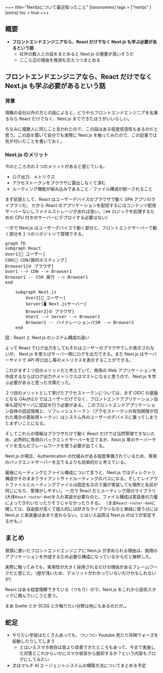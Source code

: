 +++
title="Nextjsについて最近知ったこと"
[taxonomies]
tags = ["nextjs" ]
[extra]
toc = true
+++

## 概要

- **フロントエンドエンジニアなら、React だけでなく Next.js も学ぶ必要があるという話**
  - 社外の数人との話をまとめると Next.js の需要が高いそうだ
  - ここら辺の理由を推測も交えつつまとめる

## フロントエンドエンジニアなら、React だけでなく Next.js も学ぶ必要があるという話

### 背景

現職の会社以外の方との話によると、どうやらフロントエンドエンジニアを名乗るなら React だけでなく、Next.js までできたほうがいいらしい。

ちなみに複数人に同じこと言われたので、この話はある程度信憑性もあるのだと思う。この話を聞いて自分でも実際に Next.js を触ってみたので、この記事では気が付いたことを書いておく。

### Next.js のメリット

今のところ次の３つのメリットがあると感じている。

- ログ出力、メトリクス
- アクセストークンをブラウザに露出しなくて済む
- ルーティング機能が組み込みであること／ファイル構成が統一されること

まず前提として、React はユーザーデバイスのブラウザで動く SPA アプリのライブラリだ。
だから React のアプリケーションを配信するにはコンテンツ配信サーバーないしファイルストレージがあれば良い。（⇔ ロジックを処理するための CPU 付きのサーバーにデプロイする必要はない）

一方で Next.js はユーザーデバイスで動く部分と、フロントエンドサーバーで動く部分を１つのリポジトリで管理できる。

<pre class="mermaid">
graph TD
subgraph React
User1[👤 ユーザー]
CDN[📡 CDN/静的ホスティング]
Browser1[🌐 ブラウザ]
User1 --> CDN --> Browser1
Browser1 -- CSR 実行 --> Browser1
end

    subgraph Next.js
        User2[👤 ユーザー]
        Server[🖥️ Next.jsサーバー]
        Browser2[🌐 ブラウザ]
        User2 --> Server --> Browser2
        Browser2 -- ハイドレーション/CSR --> Browser2
    end
</pre>

図：React と Next.js のシステム構成の違い

よって React でログ出力をしてもそれはユーザーのブラウザでしか表示されないが、 Next.js を使えばサーバー側にログを出力できる。また Next.js はサーバーサイドで API 呼び出し等のメトリクスを表示することができる。

これがまず１つ目のメリットだと考えていて、商用の Web アプリケーションを作成するならばログ出力やメトリクスはマストになると思うので、Next.js を学ぶ必要があると思った次第だった。

２つ目のメリットとして挙げたアクセストークンについては、まず OIDC の基盤となる OAuth2.0 ではユーザーだけでなく、フロントエンドアプリケーション自体も認可サーバに認証を行う必要がある。
このフロントエンドアプリケーション自体の認証情報と、リフレッシュトークン（アクセストークンの有効期限が切れた場合の更新用トークン）はシステム外のユーザーのデバイスに乗ってしまうとまずいことになる。

そしてこれらの情報はブラウザだけで動く React だけでは当然管理できないため、必然的に専用のバックエンドサーバーを立てるか、Next.js 等のサーバーサイドを含んだフレームワークを使う必要が出てくる。

Next.js の場合、Authentication の仕組みがある程度準備されているため、専用のバックエンドサーバーを立てるよりも効率的だと考えている。

最後にルーティングとファイル構成について言うと、Next.js ではディレクトリ構成がそのままクライアントサイドルーティングのパスになる。そしてレイアウトファイルとルーティングファイルは固定名なので誰が実装しても場所と名前が同じになり、管理がしやすい。
一方で React だとルーティング用のライブラリ(大体`React-router-dom`)を入れ実装が必要なのと、ファイル構成は実装者の力量によってきれいだったりそうじゃなかったりする。
（まあ`React-router-dom`に関しては、自由度が高くて個人的には好きなライブラリなのと単純に使う分には Next.js と実装量はあまり変わらない。とはいえ品質は Next.js のほうが安定するかも。）

## まとめ

冒頭に書いたフロントエンドエンジニアに Next.js が求められる理由は、商用のアプリケーションを作成するため必要な構成になっているからだと解釈した。

実際に触ってみても、実用性が大きく採用されるだけの理由があるフレームワークだと感じた。（歴が浅いため、デメリットがわかっていないだけかもしれないが）

React はある程度理解できている（つもり）ので、Next.js をこれから技術スタックに積んでいこうと思う。

まあ Svelte とか SCSS とか触りたい分野は他にもあるのだが。。

## 蛇足

- やりたい学習はたくさんあっても、ついつい Youtube 見たり将棋ウォーズを起動したりしてしまう
  - とはいえスマホ依存は昔より改善できたところもあって、今まで実施した対策とこれからいかにスマホ依存から脱却するか？という内容もブログにしてみたい
- 次はマルチ AI エージェントシステムの構築方法についてまとめる予定

<script type="module">
    import mermaid from 'https://cdn.jsdelivr.net/npm/mermaid@10/dist/mermaid.esm.min.mjs';
    mermaid.initialize({ startOnLoad: true });
</script>
